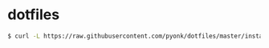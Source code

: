 # dotfiles
```bash
$ curl -L https://raw.githubusercontent.com/pyonk/dotfiles/master/install.sh | bash
```
